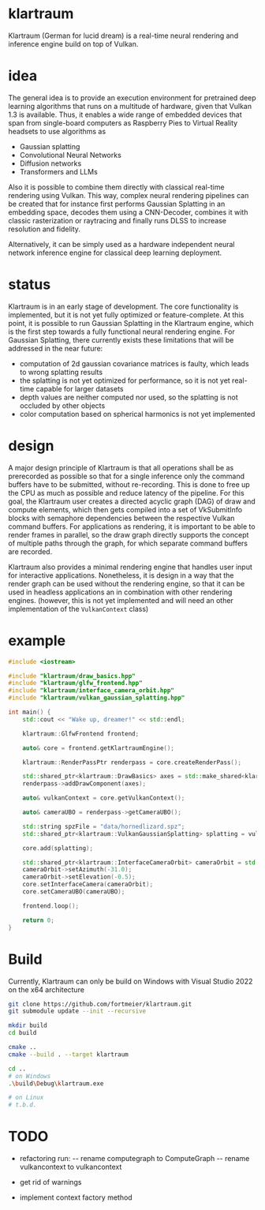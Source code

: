 # klartraum
Klartraum (German for lucid dream) is a real-time neural rendering and inference engine build on top of Vulkan.

# idea
The general idea is to provide an execution environment for pretrained deep learning algorithms that runs on a multitude of hardware, given that Vulkan 1.3 is available. Thus, it enables a wide range of embedded devices that span from single-board computers as Raspberry Pies to Virtual Reality headsets to use algorithms as
* Gaussian splatting
* Convolutional Neural Networks
* Diffusion networks
* Transformers and LLMs

Also it is possible to combine them directly with classical real-time rendering using Vulkan. This way, complex neural rendering pipelines can be created that for instance first performs Gaussian Splatting in an embedding space, decodes them using a CNN-Decoder, combines it with classic rasterization or raytracing and finally runs DLSS to increase resolution and fidelity. 

Alternatively, it can be simply used as a hardware independent neural network inference engine for classical deep learning deployment.

# status
Klartraum is in an early stage of development. The core functionality is implemented, but it is not yet fully optimized or feature-complete.
At this point, it is possible to run Gaussian Splatting in the Klartraum engine, which is the first step towards a fully functional neural rendering engine.
For Gaussian Splatting, there currently exists these limitations that will be addressed in the near future:
- computation of 2d gaussian covariance matrices is faulty, which leads to wrong splatting results
- the splatting is not yet optimized for performance, so it is not yet real-time capable for larger datasets
- depth values are neither computed nor used, so the splatting is not occluded by other objects
- color computation based on spherical harmonics is not yet implemented

# design
A major design principle of Klartraum is that all operations shall be as prerecorded as possible so that for a single inference only the command buffers have to be submitted, without re-recording. This is done to free up the CPU as much as possible and reduce latency of the pipeline. For this goal, the Klartraum user creates a directed acyclic graph (DAG) of draw and compute elements, which then gets compiled into a set of VkSubmitInfo blocks with semaphore dependencies between the respective Vulkan command buffers. For applications as rendering, it is important to be able to render frames in parallel, so the draw graph directly supports the concept of multiple paths through the graph, for which separate command buffers are recorded.

Klartraum also provides a minimal rendering engine that handles user input for interactive applications.
Nonetheless, it is design in a way that the render graph can be used without the rendering engine,
so that it can be used in headless applications an in combination with other rendering engines.
(however, this is not yet implemented and will need an other implementation of the `VulkanContext` class)

# example

```cpp
#include <iostream>

#include "klartraum/draw_basics.hpp"
#include "klartraum/glfw_frontend.hpp"
#include "klartraum/interface_camera_orbit.hpp"
#include "klartraum/vulkan_gaussian_splatting.hpp"

int main() {
    std::cout << "Wake up, dreamer!" << std::endl;

    klartraum::GlfwFrontend frontend;

    auto& core = frontend.getKlartraumEngine();

    klartraum::RenderPassPtr renderpass = core.createRenderPass();

    std::shared_ptr<klartraum::DrawBasics> axes = std::make_shared<klartraum::DrawBasics>(klartraum::DrawBasicsType::Axes);
    renderpass->addDrawComponent(axes);

    auto& vulkanContext = core.getVulkanContext();

    auto& cameraUBO = renderpass->getCameraUBO();

    std::string spzFile = "data/hornedlizard.spz";
    std::shared_ptr<klartraum::VulkanGaussianSplatting> splatting = vulkanContext.create<klartraum::VulkanGaussianSplatting>(renderpass, cameraUBO, spzFile);

    core.add(splatting);

    std::shared_ptr<klartraum::InterfaceCameraOrbit> cameraOrbit = std::make_shared<klartraum::InterfaceCameraOrbit>(klartraum::InterfaceCameraOrbit::UpDirection::Y);
    cameraOrbit->setAzimuth(-31.0);
    cameraOrbit->setElevation(-0.5);
    core.setInterfaceCamera(cameraOrbit);
    core.setCameraUBO(cameraUBO);

    frontend.loop();

    return 0;
}
```
# Build
Currently, Klartraum can only be build on Windows with Visual Studio 2022 on the x64 architecture

```bash
git clone https://github.com/fortmeier/klartraum.git
git submodule update --init --recursive

mkdir build
cd build

cmake ..
cmake --build . --target klartraum

cd ..
# on Windows
.\build\Debug\klartraum.exe

# on Linux
# t.b.d.
```




TODO
====
- refactoring run:
-- rename computegraph to ComputeGraph
-- rename vulkancontext to vulkancontext

- get rid of warnings
- implement context factory method
